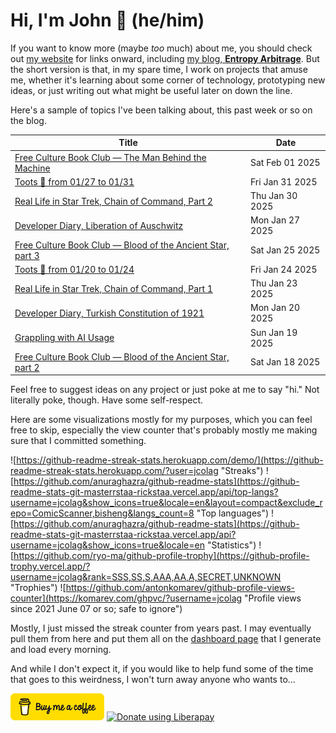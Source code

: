 # Hi, I'm John 👋 (he/him)

If you want to know more (maybe *too* much) about me, you should check out [my website](https://john.colagioia.net/) for links onward, including [my blog, **Entropy Arbitrage**](https://john.colagioia.net/blog).  But the short version is that, in my spare time, I work on projects that amuse me, whether it's learning about some corner of technology, prototyping new ideas, or just writing out what might be useful later on down the line.

Here's a sample of topics I've been talking about, this past week or so on the blog.

|Title|Date|
|-----|-------|
|[Free Culture Book Club — The Man Behind the Machine](https://john.colagioia.net/blog/2025/02/01/man-machine.html)|Sat Feb 01 2025|
|[Toots 🦣 from 01/27 to 01/31](https://john.colagioia.net/blog/2025/01/31/week.html)|Fri Jan 31 2025|
|[Real Life in Star Trek, Chain of Command, Part 2](https://john.colagioia.net/blog/2025/01/30/chain-command-2.html)|Thu Jan 30 2025|
|[Developer Diary, Liberation of Auschwitz](https://john.colagioia.net/blog/2025/01/27/auschwitz.html)|Mon Jan 27 2025|
|[Free Culture Book Club — Blood of the Ancient Star, part 3](https://john.colagioia.net/blog/2025/01/25/bloodstar-3.html)|Sat Jan 25 2025|
|[Toots 🦣 from 01/20 to 01/24](https://john.colagioia.net/blog/2025/01/24/week.html)|Fri Jan 24 2025|
|[Real Life in Star Trek, Chain of Command, Part 1](https://john.colagioia.net/blog/2025/01/23/chain-command-1.html)|Thu Jan 23 2025|
|[Developer Diary, Turkish Constitution of 1921](https://john.colagioia.net/blog/2025/01/20/turkiye.html)|Mon Jan 20 2025|
|[Grappling with AI Usage](https://john.colagioia.net/blog/2025/01/19/ai-usage.html)|Sun Jan 19 2025|
|[Free Culture Book Club — Blood of the Ancient Star, part 2](https://john.colagioia.net/blog/2025/01/18/bloodstar-2.html)|Sat Jan 18 2025|

Feel free to suggest ideas on any project or just poke at me to say "hi." Not literally poke, though. Have some self-respect.

Here are some visualizations mostly for my purposes, which you can feel free to skip, especially the view counter that's probably mostly me making sure that I committed something.

![https://github-readme-streak-stats.herokuapp.com/demo/](https://github-readme-streak-stats.herokuapp.com/?user=jcolag "Streaks")
![https://github.com/anuraghazra/github-readme-stats](https://github-readme-stats-git-masterrstaa-rickstaa.vercel.app/api/top-langs?username=jcolag&show_icons=true&locale=en&layout=compact&exclude_repo=ComicScanner,bisheng&langs_count=8 "Top languages")
![https://github.com/anuraghazra/github-readme-stats](https://github-readme-stats-git-masterrstaa-rickstaa.vercel.app/api?username=jcolag&show_icons=true&locale=en "Statistics")
![https://github.com/ryo-ma/github-profile-trophy](https://github-profile-trophy.vercel.app/?username=jcolag&rank=SSS,SS,S,AAA,AA,A,SECRET,UNKNOWN "Trophies")
![https://github.com/antonkomarev/github-profile-views-counter](https://komarev.com/ghpvc/?username=jcolag "Profile views since 2021 June 07 or so; safe to ignore")

Mostly, I just missed the streak counter from years past.  I may eventually pull them from here and put them all on the [dashboard page](https://github.com/jcolag/dash) that I generate and load every morning.

And while I don't expect it, if you would like to help fund some of the time that goes to this weirdness, I won't turn away anyone who wants to...

[<img src="images/default-yellow.png" alt="Buy Me a Coffee" width="150px"/>](https://www.buymeacoffee.com/jcolag)
<a href="https://liberapay.com/jcolag/donate"><img alt="Donate using Liberapay" src="https://liberapay.com/assets/widgets/donate.svg"></a>
